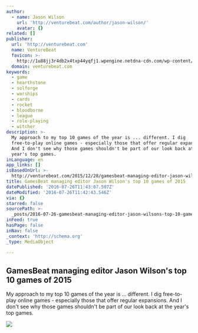 ```yaml
---
author:
  - name: Jason Wilson
    url: 'http://venturebeat.com/author/jason-wilson/'
    avatar: {}
related: []
publisher:
  url: 'http://venturebeat.com'
  name: VentureBeat
  favicon: >-
    http://1u88jj3r4db2x4txp44yqfj1.wpengine.netdna-cdn.com/wp-content/themes/vbnews/img/favicon.ico
  domain: venturebeat.com
keywords:
  - game
  - hearthstone
  - solforge
  - warships
  - cards
  - rocket
  - bloodborne
  - league
  - role-playing
  - witcher
description: >-
  My approach to my top 10 games of the year is ... different. I dig
  free-to-play online games - especially those that offer regular expansions.
  And I don't see why those games shouldn't be part of our look back at the
  year's top games.
inLanguage: en
app_links: []
isBasedOnUrl: >-
  http://venturebeat.com/2015/12/28/gamesbeat-managing-editor-jason-wilsons-top-10-games-of-2015/
title: GamesBeat managing editor Jason Wilson's top 10 games of 2015
datePublished: '2016-07-26T11:43:07.507Z'
dateModified: '2016-07-26T11:42:43.546Z'
via: {}
starred: false
sourcePath: >-
  _posts/2016-07-26-gamesbeat-managing-editor-jason-wilsons-top-10-games-of-201.md
inFeed: true
hasPage: false
inNav: false
_context: 'http://schema.org'
_type: MediaObject

---
```

<article style=""><h1>GamesBeat managing editor Jason Wilson's top 10 games of 2015</h1><p>My approach to my top 10 games of the year is ... different. I dig free-to-play online games - especially those that offer regular expansions. And I don't see why those games shouldn't be part of our look back at the year's top games.</p><img src="http://1u88jj3r4db2x4txp44yqfj1.wpengine.netdna-cdn.com/wp-content/uploads/2015/09/worldofwarships-2015-09-19-16-03-16-18.jpg" /></article>